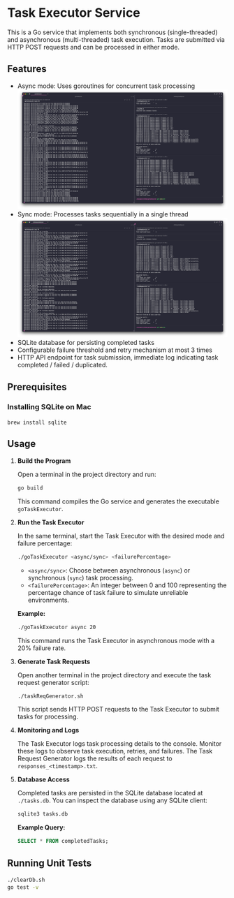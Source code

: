 # Task Executor Service

This is a Go service that implements both synchronous (single-threaded) and asynchronous (multi-threaded) task execution. Tasks are submitted via HTTP POST requests and can be processed in either mode.

## Features

- Async mode: Uses goroutines for concurrent task processing
![Async Mode Diagram](./assets/async.png)
- Sync mode: Processes tasks sequentially in a single thread
![Sync Mode Diagram](./assets/sync.png)
- SQLite database for persisting completed tasks
- Configurable failure threshold and retry mechanism at most 3 times
- HTTP API endpoint for task submission, immediate log indicating task completed / failed / duplicated.

## Prerequisites

### Installing SQLite on Mac

`brew install sqlite`

## Usage

1. **Build the Program**

    Open a terminal in the project directory and run:

    ```bash
    go build
    ```

    This command compiles the Go service and generates the executable `goTaskExecutor`.

2. **Run the Task Executor**

    In the same terminal, start the Task Executor with the desired mode and failure percentage:

    ```bash
    ./goTaskExecutor <async/sync> <failurePercentage>
    ```

    - `<async/sync>`: Choose between asynchronous (`async`) or synchronous (`sync`) task processing.
    - `<failurePercentage>`: An integer between 0 and 100 representing the percentage chance of task failure to simulate unreliable environments.

    **Example:**

    ```bash
    ./goTaskExecutor async 20
    ```

    This command runs the Task Executor in asynchronous mode with a 20% failure rate.

3. **Generate Task Requests**

    Open another terminal in the project directory and execute the task request generator script:

    ```bash
    ./taskReqGenerator.sh
    ```

    This script sends HTTP POST requests to the Task Executor to submit tasks for processing.

4. **Monitoring and Logs**

    The Task Executor logs task processing details to the console. Monitor these logs to observe task execution, retries, and failures.
    The Task Request Generator logs the results of each request to `responses_<timestamp>.txt`.

5. **Database Access**

    Completed tasks are persisted in the SQLite database located at `./tasks.db`. You can inspect the database using any SQLite client:

    ```bash
    sqlite3 tasks.db
    ```

    **Example Query:**

    ```sql
    SELECT * FROM completedTasks;
    ```

## Running Unit Tests

```bash
./clearDb.sh
go test -v
```
